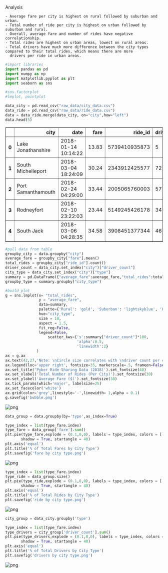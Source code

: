 Analysis

    - Average fare per city is highest on rural followed by suburban and urban.
    - Total number of ride per city is highest on urban followed by suburban and rural.
    - Overall, average fare and number of rides have negative correlationship.
    - Total rides are highest on urban areas, lowest on rural areas.
    - Total drivers have much more difference between the city types compared to their total rides, which means there are more 
      drivers per ride in urban areas.

```python
#import libraries
import pandas as pd
import numpy as np
import matplotlib.pyplot as plt
import seaborn as sns

#sns.factorplot
#lmplot, pointplot
```


```python
data_city = pd.read_csv("raw_data/city_data.csv")
data_ride = pd.read_csv("raw_data/ride_data.csv")
data = data_ride.merge(data_city, on="city",how="left")
data.head(5)
```




<div>
<style scoped>
    .dataframe tbody tr th:only-of-type {
        vertical-align: middle;
    }

    .dataframe tbody tr th {
        vertical-align: top;
    }

    .dataframe thead th {
        text-align: right;
    }
</style>
<table border="1" class="dataframe">
  <thead>
    <tr style="text-align: right;">
      <th></th>
      <th>city</th>
      <th>date</th>
      <th>fare</th>
      <th>ride_id</th>
      <th>driver_count</th>
      <th>type</th>
    </tr>
  </thead>
  <tbody>
    <tr>
      <th>0</th>
      <td>Lake Jonathanshire</td>
      <td>2018-01-14 10:14:22</td>
      <td>13.83</td>
      <td>5739410935873</td>
      <td>5</td>
      <td>Urban</td>
    </tr>
    <tr>
      <th>1</th>
      <td>South Michelleport</td>
      <td>2018-03-04 18:24:09</td>
      <td>30.24</td>
      <td>2343912425577</td>
      <td>72</td>
      <td>Urban</td>
    </tr>
    <tr>
      <th>2</th>
      <td>Port Samanthamouth</td>
      <td>2018-02-24 04:29:00</td>
      <td>33.44</td>
      <td>2005065760003</td>
      <td>57</td>
      <td>Urban</td>
    </tr>
    <tr>
      <th>3</th>
      <td>Rodneyfort</td>
      <td>2018-02-10 23:22:03</td>
      <td>23.44</td>
      <td>5149245426178</td>
      <td>34</td>
      <td>Urban</td>
    </tr>
    <tr>
      <th>4</th>
      <td>South Jack</td>
      <td>2018-03-06 04:28:35</td>
      <td>34.58</td>
      <td>3908451377344</td>
      <td>46</td>
      <td>Urban</td>
    </tr>
  </tbody>
</table>
</div>




```python
#pull data from table
groupby_city = data.groupby("city")
average_fare = groupby_city["fare"].mean()
total_rides = groupby_city["ride_id"].count()
driver_count = data_city.set_index("city")["driver_count"]
city_type = data_city.set_index("city")["type"]
summary = pd.DataFrame({"average_fare":average_fare,"total_rides":total_rides,"driver_count":driver_count,"city_type":city_type})
groupby_type = summary.groupby("city_type")
```


```python
#build plot
g = sns.lmplot(x= "total_rides",
               y = "average_fare",
               data=summary,
               palette={'Rural': 'gold', 'Suburban': 'lightskyblue', 'Urban': 'lightcoral'},
               hue="city_type",
               size = 10,
               aspect = 1.5,
               fit_reg=False,
               legend=False,
                   scatter_kws={'s':summary["driver_count"]*100,
                                'alpha':0.5,
                                'linewidth':2}
              )
ax = g.ax
ax.text(42,27,'Note: \nCircle size correlates with \ndriver count per city.').set_fontsize(30)
ax.legend(loc='upper right', fontsize=35, markerscale=.5, frameon=False)
ax.set_title('Pyber Ride Sharing Data (2018)').set_fontsize(40)
ax.set_xlabel('Total Number of Rides (Per City)').set_fontsize(30)
ax.set_ylabel('Average Fare ($)').set_fontsize(30)
ax.tick_params(which='major', labelsize=25)
ax.set_facecolor('white')
ax.grid(color='grey',linestyle='-',linewidth= 1,alpha = 0.1)
g.savefig('bubble.png')
```


![png](output_4_0.png)



```python
data_group = data.groupby(by='type',as_index=True)

type_index = list(type_fare.index)
type_fare = data_group['fare'].sum()
plt.pie(type_fare,explode = (0.1,0,0), labels = type_index, colors = ['gold', 'lightskyblue', 'lightcoral'],autopct="%1.1f%%",
       shadow = True, startangle = 40)
plt.axis('equal')
plt.title('% of Total Fares by City Type')
plt.savefig('fare by city type.png')
```


![png](output_5_0.png)



```python
type_index = list(type_fare.index)
type_ride = data_group.size()
plt.pie(type_ride,explode = (0.1,0,0), labels = type_index, colors = ['gold', 'lightskyblue', 'lightcoral'],autopct="%1.1f%%",
       shadow = True, startangle = 40)
plt.axis('equal')
plt.title('% of Total Rides by City Type')
plt.savefig('ride by city type.png')
```


![png](output_6_0.png)



```python
city_group = data_city.groupby('type')

type_index = list(type_fare.index)
type_drivers = city_group['driver_count'].sum()
plt.pie(type_drivers,explode = (0.1,0,0), labels = type_index, colors = ['gold', 'lightskyblue', 'lightcoral'],autopct="%1.1f%%",
       shadow = True, startangle = 40)
plt.axis('equal')
plt.title('% of Total Drivers by City Type')
plt.savefig('drivers by city type.png')
```


![png](output_7_0.png)


